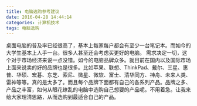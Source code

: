 ```yaml
---
title: 电脑选购参考建议
date: 2016-04-28 14:44:14
categories: 计算机技术
tags: 电脑选购
---
```


桌面电脑的普及率已经很高了，基本上每家每户都会有至少一台笔记本。而如今的大学生基本上人手一台。很多人甚至还会考虑买更好的电脑。
需求决定一切，这个对于市场经济来说一点没错。如今的电脑品牌众多。就目前在国内以及国际市场上面来说卖的好的品牌也是很多。比如苹果、联想、ThinkPad、戴尔、三星、惠普、华硕、宏碁、东芝、索尼、微星、微软、富士、清华同方、神舟、未来人类、雷神等等。真的是太多了。而且每个品牌下面都有自己的各系列产品。品牌之多、产品之丰富，如何从眼花缭乱的电脑中选购自己想要的产品呢。不用着急。让我来给大家理清思路，从而选购到最适合自己的产品。
<!-- more -->

